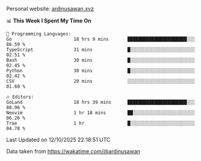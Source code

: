 Personal website: [ardinusawan.xyz](https://ardinusawan.xyz)

<!--START_SECTION:waka-->
📊 **This Week I Spent My Time On** 

```text
💬 Programming Languages: 
Go                       18 hrs 9 mins       ██████████████████████░░░   86.59 % 
TypeScript               31 mins             █░░░░░░░░░░░░░░░░░░░░░░░░   02.51 % 
Bash                     30 mins             █░░░░░░░░░░░░░░░░░░░░░░░░   02.45 % 
Python                   30 mins             █░░░░░░░░░░░░░░░░░░░░░░░░   02.42 % 
CSV                      20 mins             ░░░░░░░░░░░░░░░░░░░░░░░░░   01.60 % 

🔥 Editors: 
GoLand                   18 hrs 39 mins      ██████████████████████░░░   88.96 % 
Neovim                   1 hr 18 mins        ██░░░░░░░░░░░░░░░░░░░░░░░   06.26 % 
Trae                     1 hr                █░░░░░░░░░░░░░░░░░░░░░░░░   04.78 % 
```


 Last Updated on 12/10/2025 22:18:51 UTC
<!--END_SECTION:waka-->
Data taken from https://wakatime.com/@ardinusawan
